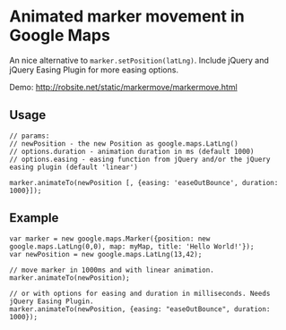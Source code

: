 # Animated marker movement in Google Maps

An nice alternative to `marker.setPosition(latLng)`. Include jQuery and jQuery Easing Plugin for more easing options.

Demo: http://robsite.net/static/markermove/markermove.html

## Usage

    // params:
    // newPosition - the new Position as google.maps.LatLng()
    // options.duration - animation duration in ms (default 1000)
    // options.easing - easing function from jQuery and/or the jQuery easing plugin (default 'linear')

    marker.animateTo(newPosition [, {easing: 'easeOutBounce', duration: 1000}]);

## Example

    var marker = new google.maps.Marker({position: new google.maps.LatLng(0,0), map: myMap, title: 'Hello World!'});
    var newPosition = new google.maps.LatLng(13,42);

    // move marker in 1000ms and with linear animation.
    marker.animateTo(newPosition); 

    // or with options for easing and duration in milliseconds. Needs jQuery Easing Plugin.
    marker.animateTo(newPosition, {easing: "easeOutBounce", duration: 1000});